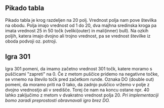 ## Pikado tabla

Pikado tabla je krog razdeljen na 20 polj. Vrednost polja nam pove številka na obodu. Polja imajo vrednost od 1 do 20, dva majhna sredinska kroga pa imata vrednost 25 in 50 točk (veliki(outer) in mali(inner) bull). Na ozkih poljih, katera imajo dvojno ali trojno vrednost, pa se vrednost številke iz oboda podvoji oz. potroji.

## Igra 301

Igra 301 pomeni, da imamo začetno vrednost 301 točk, katere moramo s puščicami "zapreti" na 0. Če z metom puščice pridemo na negativne točke, se vrnemo na število točk pred začetkom runde. Oznaka DO (double out) pomeni, da moramo priti na 0 tako, da zadnjo puščico vržemo v polje z dvojno vrednostjo ali v središče. Torej če nam na koncu ostane npr. 40 lahko zaključimo z metom v dvakratno vrednost polja 20. *Pri implementaciji bomo zaradi preprostosti obravnavali igro brez DO.* 

